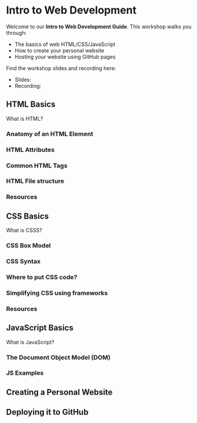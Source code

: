 # Intro to Web Development
Welcome to our **Intro to Web Development Guide**. This workshop walks you through:
- The basics of web HTML/CSS/JavaScript
- How to create your personal website
- Hosting your website using GitHub pages

Find the workshop slides and recording here:
- Slides:
- Recording:

## HTML Basics
What is HTML?

### Anatomy of an HTML Element 

### HTML Attributes

### Common HTML Tags

### HTML File structure

### Resources

## CSS Basics
What is CSSS?
### CSS Box Model

### CSS Syntax

### Where to put CSS code?

### Simplifying CSS using frameworks

### Resources

## JavaScript Basics
What is JavaScript?

### The Document Object Model (DOM)

### JS Examples

## Creating a Personal Website

## Deploying it to GitHub
